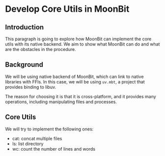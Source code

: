 # Develop Core Utils in MoonBit

## Introduction

This paragraph is going to explore how MoonBit can implement the core utils with
its native backend. We aim to show what MoonBit can do and what are the
obstacles in the procedure.

## Background

We will be using native backend of MoonBit, which can link to native libraries
with FFIs. In this case, we will be using `uv.mbt`, a project that provides
binding to libuv.

The reason for choosing it is that it is cross-platform, and it provides many
operations, including manipulating files and processes.

## Core Utils

We will try to implement the following ones:

- cat: concat multiple files
- ls: list directory
- wc: count the number of lines and words
